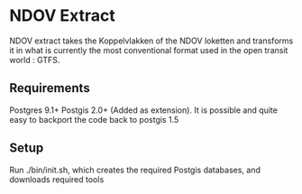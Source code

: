 NDOV Extract
============
NDOV extract takes the Koppelvlakken of the NDOV loketten and transforms it in what is currently the most conventional format used in the open 
transit 
world : GTFS.

Requirements
------------
Postgres 9.1+
Postgis 2.0+ (Added as extension). It is possible and quite easy to backport the code back to postgis 1.5


Setup
-----
Run ./bin/init.sh, which creates the required Postgis databases, and downloads required tools

